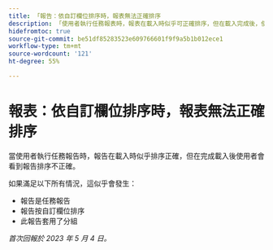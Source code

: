 ```yaml
---
title: 「報告：依自訂欄位排序時，報表無法正確排序
description: 「使用者執行任務報表時，報表在載入時似乎可正確排序，但在載入完成後，使用者會看到報表未正確排序。
hidefromtoc: true
source-git-commit: be51df85283523e609766601f9f9a5b1b012ece1
workflow-type: tm+mt
source-wordcount: '121'
ht-degree: 55%

---
```



# 報表：依自訂欄位排序時，報表無法正確排序

當使用者執行任務報告時，報告在載入時似乎排序正確，但在完成載入後使用者會看到報告排序不正確。

如果滿足以下所有情況，這似乎會發生：

* 報告是任務報告
* 報告按自訂欄位排序
* 此報告套用了分組

_首次回報於 2023 年 5 月 4 日。_



